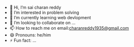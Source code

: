- 👋 Hi, I’m sai charan reddy
- 👀 I’m interested in  problem solving
- 🌱 I’m currently learning web devlopment
- 💞️ I’m looking to collaborate on ...
- 📫 How to reach me on email:charanreddy1935@gmail.com
- 😄 Pronouns: he/him
- ⚡ Fun fact: ...

<!---
charanreddy1935/charanreddy1935 is a ✨ special ✨ repository because its `README.md` (this file) appears on your GitHub profile.
You can click the Preview link to take a look at your changes.
--->
